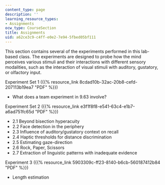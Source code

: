 ```yaml
---
content_type: page
description: ''
learning_resource_types:
- Assignments
ocw_type: CourseSection
title: Assignments
uid: a62ce3c9-c4ff-e0e2-7e94-5fbed05bf111
---
```


This section contains several of the experiments performed in this lab-based class. The experiments are designed to probe how the mind perceives various stimuli and their interactions with different sensory modalities, such as the interaction of visual stimuli with auditory, gustatory, or olfactory input.

Experiment Set 1 ({{% resource_link 8cdad10b-32ac-20b8-cefd-207113b19ea7 "PDF" %}})

*   What does a team experiment in 9.63 involve?

Experiment Set 2 ({{% resource_link e3f1f8f8-e541-63c4-e1b7-a6ad751fc65d "PDF" %}})

*   2.1 Beyond bisection hyperacuity
*   2.2 Face detection in the periphery
*   2.3 Influence of auditory/gustatory context on recall
*   2.4 Haptic thresholds for distance discrimination
*   2.5 Estimating gaze-direction
*   2.6 Rock, Paper, Scissors
*   2.7 Extraction of linguistic patterns with inadequate evidence

Experiment 3 ({{% resource_link 5903309c-ff23-8140-b6cb-560187412b84 "PDF" %}})

*   Length estimation